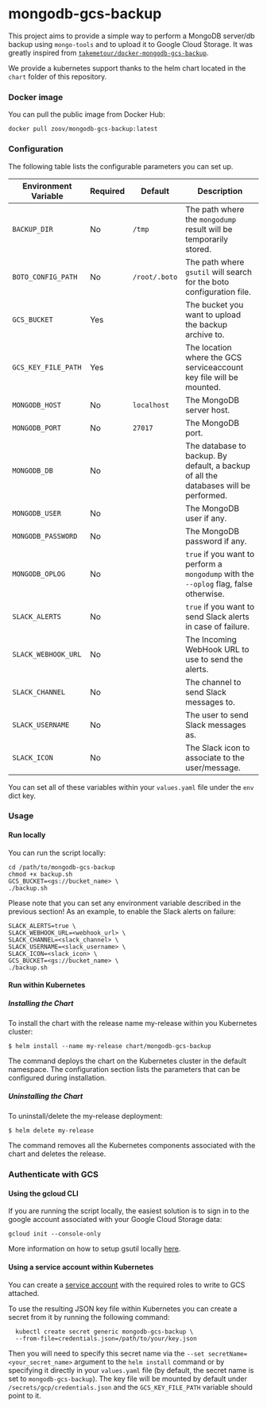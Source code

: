 # mongodb-gcs-backup

This project aims to provide a simple way to perform a MongoDB server/db backup using `mongo-tools` and to upload it to Google Cloud Storage. It was greatly inspired from [`takemetour/docker-mongodb-gcs-backup`](https://github.com/takemetour/docker-mongodb-gcs-backup).

We provide a kubernetes support thanks to the helm chart located in the `chart` folder of this repository.


### Docker image

You can pull the public image from Docker Hub:

    docker pull zoov/mongodb-gcs-backup:latest


### Configuration

The following table lists the configurable parameters you can set up.

Environment Variable | Required | Default | Description
---------------------|----------|---------|-------------
`BACKUP_DIR` | No | `/tmp` | The path where the `mongodump` result will be temporarily stored.
`BOTO_CONFIG_PATH` | No | `/root/.boto` | The path where `gsutil` will search for the boto configuration file.
`GCS_BUCKET` | Yes |  | The bucket you want to upload the backup archive to.
`GCS_KEY_FILE_PATH` | Yes |  | The location where the GCS serviceaccount key file will be mounted.
`MONGODB_HOST` | No | `localhost` | The MongoDB server host.
`MONGODB_PORT` | No | `27017` | The MongoDB port.
`MONGODB_DB` | No |  | The database to backup. By default, a backup of all the databases will be performed.
`MONGODB_USER` | No |  | The MongoDB user if any.
`MONGODB_PASSWORD` | No |  | The MongoDB password if any.
`MONGODB_OPLOG` | No |  | `true` if you want to perform a `mongodump` with the `--oplog` flag, false otherwise.
`SLACK_ALERTS` | No |  | `true` if you want to send Slack alerts in case of failure.
`SLACK_WEBHOOK_URL` | No |  | The Incoming WebHook URL to use to send the alerts.
`SLACK_CHANNEL` | No |  | The channel to send Slack messages to.
`SLACK_USERNAME` | No |  | The user to send Slack messages as.
`SLACK_ICON` | No |  | The Slack icon to associate to the user/message.


You can set all of these variables within your `values.yaml` file under the `env` dict key.


### Usage

#### Run locally

You can run the script locally:

    cd /path/to/mongodb-gcs-backup
    chmod +x backup.sh
    GCS_BUCKET=<gs://bucket_name> \
    ./backup.sh

Please note that you can set any environment variable described in the previous section! As an example, to enable the Slack alerts on failure:

    SLACK_ALERTS=true \
    SLACK_WEBHOOK_URL=<webhook_url> \
    SLACK_CHANNEL=<slack_channel> \
    SLACK_USERNAME=<slack_username> \
    SLACK_ICON=<slack_icon> \
    GCS_BUCKET=<gs://bucket_name> \
    ./backup.sh


#### Run within Kubernetes

##### Installing the Chart

To install the chart with the release name my-release within you Kubernetes cluster:

    $ helm install --name my-release chart/mongodb-gcs-backup

The command deploys the chart on the Kubernetes cluster in the default namespace. The configuration section lists the parameters that can be configured during installation.


##### Uninstalling the Chart

To uninstall/delete the my-release deployment:

    $ helm delete my-release

The command removes all the Kubernetes components associated with the chart and deletes the release.


### Authenticate with GCS

#### Using the gcloud CLI

If you are running the script locally, the easiest solution is to sign in to the google account associated with your Google Cloud Storage data:

    gcloud init --console-only

More information on how to setup gsutil locally [here](https://cloud.google.com/storage/docs/gsutil_install).

#### Using a service account within Kubernetes

You can create a [service account](https://cloud.google.com/iam/docs/creating-managing-service-accounts) with the required roles to write to GCS attached.

To use the resulting JSON key file within Kubernetes you can create a secret from it by running the following command:

      kubectl create secret generic mongodb-gcs-backup \
      --from-file=credentials.json=/path/to/your/key.json

Then you will need to specify this secret name via the `--set secretName=<your_secret_name>` argument to the `helm install` command or by specifying it directly in your `values.yaml` file (by default, the secret name is set to `mongodb-gcs-backup`). The key file will be mounted by default under `/secrets/gcp/credentials.json` and the `GCS_KEY_FILE_PATH` variable should point to it.
